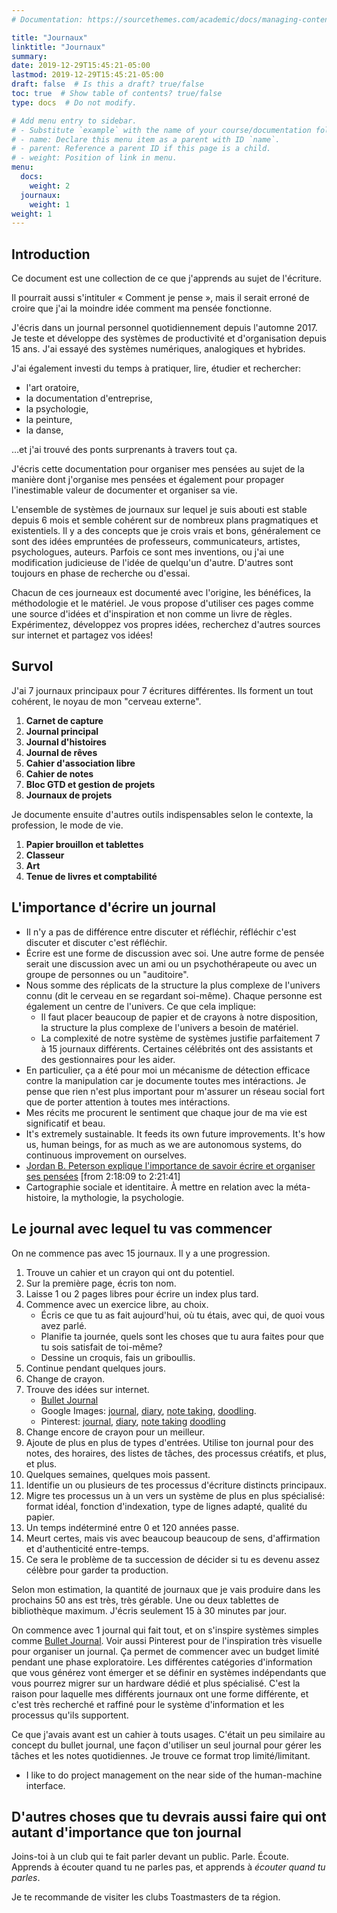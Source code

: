 ```yaml
---
# Documentation: https://sourcethemes.com/academic/docs/managing-content/

title: "Journaux"
linktitle: "Journaux"
summary:
date: 2019-12-29T15:45:21-05:00
lastmod: 2019-12-29T15:45:21-05:00
draft: false  # Is this a draft? true/false
toc: true  # Show table of contents? true/false
type: docs  # Do not modify.

# Add menu entry to sidebar.
# - Substitute `example` with the name of your course/documentation folder.
# - name: Declare this menu item as a parent with ID `name`.
# - parent: Reference a parent ID if this page is a child.
# - weight: Position of link in menu.
menu:
  docs:
    weight: 2
  journaux:
    weight: 1
weight: 1
---
```


## Introduction

Ce document est une collection de ce que j'apprends au sujet de l'écriture.

Il pourrait aussi s'intituler « Comment je pense », mais il serait erroné de croire que j'ai la moindre idée comment ma pensée fonctionne.

J'écris dans un journal personnel quotidiennement depuis l'automne 2017.
Je teste et développe des systèmes de productivité et d'organisation depuis 15 ans.
J'ai essayé des systèmes numériques, analogiques et hybrides.

J'ai également investi du temps à pratiquer, lire, étudier et rechercher:

* l'art oratoire,
* la documentation d'entreprise,
* la psychologie,
* la peinture,
* la danse,

…et j'ai trouvé des ponts surprenants à travers tout ça.

J'écris cette documentation pour organiser mes pensées au sujet de la manière dont j'organise mes pensées
et également pour propager l'inestimable valeur de documenter et organiser sa vie.

L'ensemble de systèmes de journaux sur lequel je suis abouti est stable depuis 6 mois et semble cohérent sur de nombreux plans pragmatiques et existentiels.
Il y a des concepts que je crois vrais et bons, généralement ce sont des idées empruntées de professeurs, communicateurs, artistes, psychologues, auteurs.
Parfois ce sont mes inventions, ou j'ai une modification judicieuse de l'idée de quelqu'un d'autre.
D'autres sont toujours en phase de recherche ou d'essai.

Chacun de ces journeaux est documenté avec l'origine, les bénéfices, la méthodologie et le matériel.
Je vous propose d'utiliser ces pages comme une source d'idées et d'inspiration et non comme un livre de règles.
Expérimentez, développez vos propres idées, recherchez d'autres sources sur internet et partagez vos idées!


## Survol

J'ai 7 journaux principaux pour 7 écritures différentes.
Ils forment un tout cohérent, le noyau de mon "cerveau externe".

1. **Carnet de capture**
1. **Journal principal**
1. **Journal d'histoires**
1. **Journal de rêves**
1. **Cahier d'association libre**
1. **Cahier de notes**
1. **Bloc GTD et gestion de projets**
1. **Journaux de projets**

Je documente ensuite d'autres outils indispensables selon le contexte, la profession, le mode de vie.

1. **Papier brouillon et tablettes**
1. **Classeur**
1. **Art**
1. **Tenue de livres et comptabilité**


## L'importance d'écrire un journal

* Il n'y a pas de différence entre discuter et réfléchir, réfléchir c'est discuter et discuter c'est réfléchir.
* Écrire est une forme de discussion avec soi. Une autre forme de pensée serait une discussion avec un ami ou un psychothérapeute ou avec un groupe de personnes ou un "auditoire".
* Nous somme des réplicats de la structure la plus complexe de l'univers connu (dit le cerveau en se regardant soi-même). Chaque personne est également un centre de l'univers. Ce que cela implique:
    * Il faut placer beaucoup de papier et de crayons à notre disposition, la structure la plus complexe de l'univers a besoin de matériel.
    * La complexité de notre système de systèmes justifie parfaitement 7 à 15 journaux différents.
      Certaines célébrités ont des assistants et des gestionnaires pour les aider.
* En particulier, ça a été pour moi un mécanisme de détection efficace contre la manipulation car je documente toutes mes intéractions. Je pense que rien n'est plus important pour m'assurer un réseau social fort que de porter attention à toutes mes intéractions.
* Mes récits me procurent le sentiment que chaque jour de ma vie est significatif et beau.
* It's extremely sustainable. It feeds its own future improvements. It's how us, human beings, for as much as we are autonomous systems, do continuous improvement on ourselves.
* [Jordan B. Peterson explique l'importance de savoir écrire et organiser ses pensées](https://youtu.be/nsZ8XqHPjI4?t=8289) [from 2:18:09 to 2:21:41]
* Cartographie sociale et identitaire. À mettre en relation avec la méta-histoire, la mythologie, la psychologie.


## Le journal avec lequel tu vas commencer

On ne commence pas avec 15 journaux. Il y a une progression.

1. Trouve un cahier et un crayon qui ont du potentiel.
1. Sur la première page, écris ton nom.
1. Laisse 1 ou 2 pages libres pour écrire un index plus tard.
1. Commence avec un exercice libre, au choix.
      * Écris ce que tu as fait aujourd'hui, où tu étais, avec qui, de quoi vous avez parlé.
      * Planifie ta journée, quels sont les choses que tu aura faites pour que tu sois satisfait de toi-même?
      * Dessine un croquis, fais un griboullis.
1. Continue pendant quelques jours.
1. Change de crayon.
1. Trouve des idées sur internet.
      * [Bullet Journal](https://bulletjournal.com/)
      * Google Images: 
        [journal](https://www.google.ca/search?tbm=isch&source=hp&biw=1635&bih=949&ei=oDcRXpC1O-uN_QahjbHwBg&q=journal&oq=journal&gs_l=img.3..0l3j0i131j0l6.568.1220..1895...0.0..1.194.821.6j2......0....1..gws-wiz-img.....0._ynGpNm-d9c&ved=0ahUKEwiQhdC4o-vmAhXrRt8KHaFGDG4Q4dUDCAU&uact=5),
        [diary](https://www.google.ca/search?biw=1635&bih=949&tbm=isch&sa=1&ei=pDcRXvKpJaHG5gLGtqtg&q=diary&oq=diary&gs_l=img.3..0i67l10.36097.36771..36949...1.0..1.284.871.4j2j1......0....1..gws-wiz-img.......0.i1TxqOEsq0k&ved=0ahUKEwjyi666o-vmAhUho1kKHUbbCgwQ4dUDCAY&uact=5),
        [note taking](https://www.google.ca/search?biw=1635&bih=949&tbm=isch&sa=1&ei=GzgRXq3MDaLr5gLOu5iYAQ&q=note+taking&oq=note+taking&gs_l=img.3..0l10.38.38..1554...0.0..0.177.504.0j3......0....1..gws-wiz-img.8jXl-hlFrv0&ved=0ahUKEwjtxfXyo-vmAhWitVkKHc4dBhMQ4dUDCAY&uact=5),
        [doodling](https://www.google.ca/search?biw=1635&bih=949&tbm=isch&sa=1&ei=HjgRXtGVD82K5wL354WwAQ&q=doodling&oq=doodling&gs_l=img.3..0i67j0l9.16528.18345..18470...6.0..0.381.1337.4j5j0j1......0....1..gws-wiz-img.......0i131.4dikkuu9u8A&ved=0ahUKEwjRnK70o-vmAhVNxVkKHfdzARYQ4dUDCAY&uact=5).
      * Pinterest:
        [journal](https://www.pinterest.ca/search/pins/?q=journal&rs=typed&term_meta[]=journal%7Ctyped),
        [diary](https://www.pinterest.ca/search/pins/?q=diary&rs=typed&term_meta[]=diary%7Ctyped),
        [note taking](https://www.pinterest.ca/search/pins/?q=note%20taking&rs=typed&term_meta[]=note%7Ctyped&term_meta[]=taking%7Ctyped)
        [doodling](https://www.pinterest.ca/search/pins/?q=doodling&rs=typed&term_meta[]=doodling%7Ctyped)
1. Change encore de crayon pour un meilleur.
1. Ajoute de plus en plus de types d'entrées. Utilise ton journal pour des notes, des horaires, des listes de tâches, des processus créatifs, et plus, et plus.
1. Quelques semaines, quelques mois passent.
1. Identifie un ou plusieurs de tes processus d'écriture distincts principaux.
1. Migre tes processus un à un vers un système de plus en plus spécialisé: format idéal, fonction d'indexation, type de lignes adapté, qualité du papier.
1. Un temps indéterminé entre 0 et 120 années passe.
1. Meurt certes, mais vis avec beaucoup beaucoup de sens, d'affirmation et d'authenticité entre-temps.
1. Ce sera le problème de ta succession de décider si tu es devenu assez célèbre pour garder ta production.

Selon mon estimation, la quantité de journaux que je vais produire dans les prochains 50 ans est très, très gérable.
Une ou deux tablettes de bibliothèque maximum.
J'écris seulement 15 à 30 minutes par jour.

On commence avec 1 journal qui fait tout, et on s'inspire systèmes simples comme [Bullet Journal](https://bulletjournal.com/).
Voir aussi Pinterest pour de l'inspiration très visuelle pour organiser un journal.
Ça permet de commencer avec un budget limité pendant une phase exploratoire.
Les différentes catégories d'information que vous générez vont émerger et se définir en systèmes indépendants que vous pourrez migrer sur un hardware dédié et plus spécialisé.
C'est la raison pour laquelle mes différents journaux ont une forme différente, et c'est très recherché et raffiné pour le système d'information et les processus qu'ils supportent.

Ce que j'avais avant est un cahier à touts usages.
C'était un peu similaire au concept du bullet journal,
une façon d'utiliser un seul journal pour gérer les tâches et les notes quotidiennes.
Je trouve ce format trop limité/limitant.

* I like to do project management on the near side of the human-machine interface.


## D'autres choses que tu devrais aussi faire qui ont autant d'importance que ton journal

Joins-toi à un club qui te fait parler devant un public. Parle. Écoute. Apprends à écouter quand tu ne parles pas, et apprends à *écouter quand tu parles*.

Je te recommande de visiter les clubs Toastmasters de ta région.
